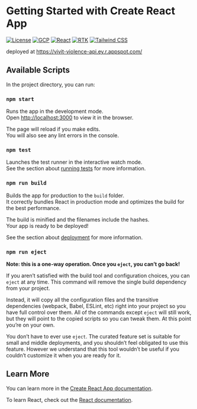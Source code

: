 # Getting Started with Create React App


[![License](https://img.shields.io/badge/License-MIT-green.svg?style=for-the-badge)](https://opensource.org/licenses/MIT)
[![GCP](https://img.shields.io/badge/GCP-Google%20Cloud%20Platform-yellow.svg?style=for-the-badge)](https://cloud.google.com/)
[![React](https://img.shields.io/badge/React-17.0.2-blue.svg?style=for-the-badge)](https://reactjs.org/)
[![RTK](https://img.shields.io/badge/RTK-1.6.1-blueviolet.svg?style=for-the-badge)](https://redux-toolkit.js.org/)
[![Tailwind CSS](https://img.shields.io/badge/Tailwind%20CSS-2.2.16-blueviolet.svg?style=for-the-badge)](https://tailwindcss.com/)

deployed at https://vivit-violence-api.ey.r.appspot.com/

## Available Scripts

In the project directory, you can run:

### `npm start`

Runs the app in the development mode.\
Open [http://localhost:3000](http://localhost:3000) to view it in the browser.

The page will reload if you make edits.\
You will also see any lint errors in the console.

### `npm test`

Launches the test runner in the interactive watch mode.\
See the section about [running tests](https://facebook.github.io/create-react-app/docs/running-tests) for more information.

### `npm run build`

Builds the app for production to the `build` folder.\
It correctly bundles React in production mode and optimizes the build for the best performance.

The build is minified and the filenames include the hashes.\
Your app is ready to be deployed!

See the section about [deployment](https://facebook.github.io/create-react-app/docs/deployment) for more information.

### `npm run eject`

**Note: this is a one-way operation. Once you `eject`, you can’t go back!**

If you aren’t satisfied with the build tool and configuration choices, you can `eject` at any time. This command will remove the single build dependency from your project.

Instead, it will copy all the configuration files and the transitive dependencies (webpack, Babel, ESLint, etc) right into your project so you have full control over them. All of the commands except `eject` will still work, but they will point to the copied scripts so you can tweak them. At this point you’re on your own.

You don’t have to ever use `eject`. The curated feature set is suitable for small and middle deployments, and you shouldn’t feel obligated to use this feature. However we understand that this tool wouldn’t be useful if you couldn’t customize it when you are ready for it.

## Learn More

You can learn more in the [Create React App documentation](https://facebook.github.io/create-react-app/docs/getting-started).

To learn React, check out the [React documentation](https://reactjs.org/).
